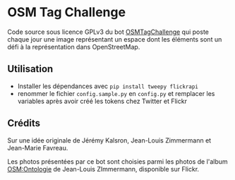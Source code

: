 # OSM Tag Challenge

Code source sous licence GPLv3 du bot [OSMTagChallenge](https://twitter.com/ChallengeOsm) qui poste chaque jour une image représentant un espace dont les éléments sont un défi à la représentation dans OpenStreetMap.


## Utilisation

* Installer les dépendances avec ```pip install tweepy flickrapi```
* renommer le fichier ```config.sample.py``` en ```config.py``` et remplacer les variables après avoir créé les tokens chez Twitter et Flickr

## Crédits

Sur une idée originale de Jérémy Kalsron, Jean-Louis Zimmermann et Jean-Marie Favreau.

Les photos présentées par ce bot sont choisies parmi les photos de l'album [OSM:Ontologie](https://www.flickr.com/photos/jeanlouis_zimmermann/albums/72177720298086796) de Jean-Louis ZImmermann, disponible sur Flickr.
